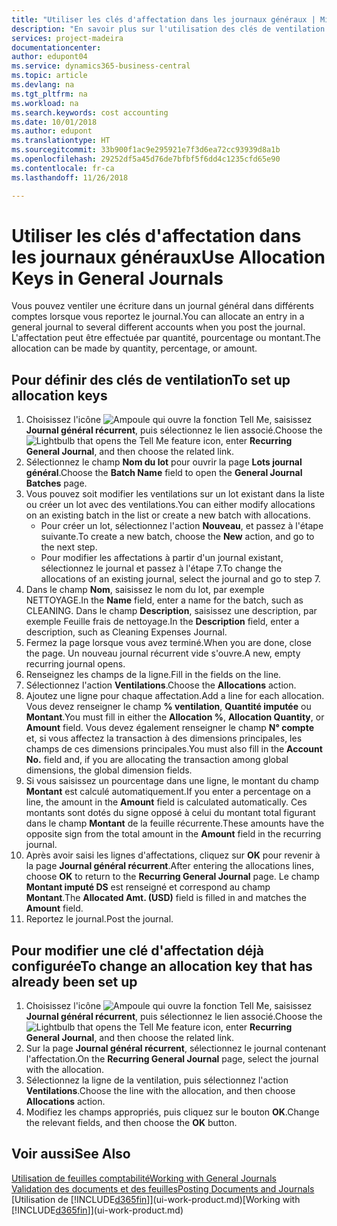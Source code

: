 ```yaml
---
title: "Utiliser les clés d'affectation dans les journaux généraux | Microsoft Docs"
description: "En savoir plus sur l'utilisation des clés de ventilation dans les feuilles."
services: project-madeira
documentationcenter: 
author: edupont04
ms.service: dynamics365-business-central
ms.topic: article
ms.devlang: na
ms.tgt_pltfrm: na
ms.workload: na
ms.search.keywords: cost accounting
ms.date: 10/01/2018
ms.author: edupont
ms.translationtype: HT
ms.sourcegitcommit: 33b900f1ac9e295921e7f3d6ea72cc93939d8a1b
ms.openlocfilehash: 29252df5a45d76de7bfbf5f6dd4c1235cfd65e90
ms.contentlocale: fr-ca
ms.lasthandoff: 11/26/2018

---
```

# <a name="use-allocation-keys-in-general-journals"></a><span data-ttu-id="e4396-103">Utiliser les clés d'affectation dans les journaux généraux</span><span class="sxs-lookup"><span data-stu-id="e4396-103">Use Allocation Keys in General Journals</span></span>
<span data-ttu-id="e4396-104">Vous pouvez ventiler une écriture dans un journal général dans différents comptes lorsque vous reportez le journal.</span><span class="sxs-lookup"><span data-stu-id="e4396-104">You can allocate an entry in a general journal to several different accounts when you post the journal.</span></span> <span data-ttu-id="e4396-105">L'affectation peut être effectuée par quantité, pourcentage ou montant.</span><span class="sxs-lookup"><span data-stu-id="e4396-105">The allocation can be made by quantity, percentage, or amount.</span></span>

## <a name="to-set-up-allocation-keys"></a><span data-ttu-id="e4396-106">Pour définir des clés de ventilation</span><span class="sxs-lookup"><span data-stu-id="e4396-106">To set up allocation keys</span></span>
1. <span data-ttu-id="e4396-107">Choisissez l'icône ![Ampoule qui ouvre la fonction Tell Me](media/ui-search/search_small.png "Dites-moi ce que vous voulez faire"), saisissez **Journal général récurrent**, puis sélectionnez le lien associé.</span><span class="sxs-lookup"><span data-stu-id="e4396-107">Choose the ![Lightbulb that opens the Tell Me feature](media/ui-search/search_small.png "Tell me what you want to do") icon, enter **Recurring General Journal**, and then choose the related link.</span></span>
2. <span data-ttu-id="e4396-108">Sélectionnez le champ **Nom du lot** pour ouvrir la page **Lots journal général**.</span><span class="sxs-lookup"><span data-stu-id="e4396-108">Choose the **Batch Name** field to open the **General Journal Batches** page.</span></span>
3. <span data-ttu-id="e4396-109">Vous pouvez soit modifier les ventilations sur un lot existant dans la liste ou créer un lot avec des ventilations.</span><span class="sxs-lookup"><span data-stu-id="e4396-109">You can either modify allocations on an existing batch in the list or create a new batch with allocations.</span></span>
   * <span data-ttu-id="e4396-110">Pour créer un lot, sélectionnez l'action **Nouveau**, et passez à l'étape suivante.</span><span class="sxs-lookup"><span data-stu-id="e4396-110">To create a new batch, choose the **New** action, and go to the next step.</span></span>
   * <span data-ttu-id="e4396-111">Pour modifier les affectations à partir d'un journal existant, sélectionnez le journal et passez à l'étape 7.</span><span class="sxs-lookup"><span data-stu-id="e4396-111">To change the allocations of an existing journal, select the journal and go to step 7.</span></span>    
4. <span data-ttu-id="e4396-112">Dans le champ **Nom**, saisissez le nom du lot, par exemple NETTOYAGE.</span><span class="sxs-lookup"><span data-stu-id="e4396-112">In the **Name** field, enter a name for the batch, such as CLEANING.</span></span> <span data-ttu-id="e4396-113">Dans le champ **Description**, saisissez une description, par exemple Feuille frais de nettoyage.</span><span class="sxs-lookup"><span data-stu-id="e4396-113">In the **Description** field, enter a description, such as Cleaning Expenses Journal.</span></span>
5. <span data-ttu-id="e4396-114">Fermez la page lorsque vous avez terminé.</span><span class="sxs-lookup"><span data-stu-id="e4396-114">When you are done, close the page.</span></span> <span data-ttu-id="e4396-115">Un nouveau journal récurrent vide s'ouvre.</span><span class="sxs-lookup"><span data-stu-id="e4396-115">A new, empty recurring journal opens.</span></span>
6. <span data-ttu-id="e4396-116">Renseignez les champs de la ligne.</span><span class="sxs-lookup"><span data-stu-id="e4396-116">Fill in the fields on the line.</span></span>
7. <span data-ttu-id="e4396-117">Sélectionnez l'action **Ventilations**.</span><span class="sxs-lookup"><span data-stu-id="e4396-117">Choose the **Allocations** action.</span></span>
8. <span data-ttu-id="e4396-118">Ajoutez une ligne pour chaque affectation.</span><span class="sxs-lookup"><span data-stu-id="e4396-118">Add a line for each allocation.</span></span> <span data-ttu-id="e4396-119">Vous devez renseigner le champ **% ventilation**, **Quantité imputée** ou **Montant**.</span><span class="sxs-lookup"><span data-stu-id="e4396-119">You must fill in either the **Allocation %**, **Allocation Quantity**, or **Amount** field.</span></span> <span data-ttu-id="e4396-120">Vous devez également renseigner le champ **N° compte** et, si vous affectez la transaction à des dimensions principales, les champs de ces dimensions principales.</span><span class="sxs-lookup"><span data-stu-id="e4396-120">You must also fill in the **Account No.** field and, if you are allocating the transaction among global dimensions, the global dimension fields.</span></span>
9. <span data-ttu-id="e4396-121">Si vous saisissez un pourcentage dans une ligne, le montant du champ **Montant** est calculé automatiquement.</span><span class="sxs-lookup"><span data-stu-id="e4396-121">If you enter a percentage on a line, the amount in the **Amount** field is calculated automatically.</span></span> <span data-ttu-id="e4396-122">Ces montants sont dotés du signe opposé à celui du montant total figurant dans le champ **Montant** de la feuille récurrente.</span><span class="sxs-lookup"><span data-stu-id="e4396-122">These amounts have the opposite sign from the total amount in the **Amount** field in the recurring journal.</span></span>
10. <span data-ttu-id="e4396-123">Après avoir saisi les lignes d'affectations, cliquez sur **OK** pour revenir à la page **Journal général récurrent**.</span><span class="sxs-lookup"><span data-stu-id="e4396-123">After entering the allocations lines, choose **OK** to return to the **Recurring General Journal** page.</span></span> <span data-ttu-id="e4396-124">Le champ **Montant imputé DS** est renseigné et correspond au champ **Montant**.</span><span class="sxs-lookup"><span data-stu-id="e4396-124">The **Allocated Amt. (USD)** field is filled in and matches the **Amount** field.</span></span>
11. <span data-ttu-id="e4396-125">Reportez le journal.</span><span class="sxs-lookup"><span data-stu-id="e4396-125">Post the journal.</span></span>

## <a name="to-change-an-allocation-key-that-has-already-been-set-up"></a><span data-ttu-id="e4396-126">Pour modifier une clé d'affectation déjà configurée</span><span class="sxs-lookup"><span data-stu-id="e4396-126">To change an allocation key that has already been set up</span></span>
1. <span data-ttu-id="e4396-127">Choisissez l'icône ![Ampoule qui ouvre la fonction Tell Me](media/ui-search/search_small.png "Dites-moi ce que vous voulez faire"), saisissez **Journal général récurrent**, puis sélectionnez le lien associé.</span><span class="sxs-lookup"><span data-stu-id="e4396-127">Choose the ![Lightbulb that opens the Tell Me feature](media/ui-search/search_small.png "Tell me what you want to do") icon, enter **Recurring General Journal**, and then choose the related link.</span></span>
2. <span data-ttu-id="e4396-128">Sur la page **Journal général récurrent**, sélectionnez le journal contenant l'affectation.</span><span class="sxs-lookup"><span data-stu-id="e4396-128">On the **Recurring General Journal** page, select the journal with the allocation.</span></span>
3. <span data-ttu-id="e4396-129">Sélectionnez la ligne de la ventilation, puis sélectionnez l'action **Ventilations**.</span><span class="sxs-lookup"><span data-stu-id="e4396-129">Choose the line with the allocation, and then choose **Allocations** action.</span></span>
4. <span data-ttu-id="e4396-130">Modifiez les champs appropriés, puis cliquez sur le bouton **OK**.</span><span class="sxs-lookup"><span data-stu-id="e4396-130">Change the relevant fields, and then choose the **OK** button.</span></span>

## <a name="see-also"></a><span data-ttu-id="e4396-131">Voir aussi</span><span class="sxs-lookup"><span data-stu-id="e4396-131">See Also</span></span>
[<span data-ttu-id="e4396-132">Utilisation de feuilles comptabilité</span><span class="sxs-lookup"><span data-stu-id="e4396-132">Working with General Journals</span></span>](ui-work-general-journals.md)  
[<span data-ttu-id="e4396-133">Validation des documents et des feuilles</span><span class="sxs-lookup"><span data-stu-id="e4396-133">Posting Documents and Journals</span></span>](ui-post-documents-journals.md)  
<span data-ttu-id="e4396-134">[Utilisation de [!INCLUDE[d365fin](includes/d365fin_md.md)]](ui-work-product.md)</span><span class="sxs-lookup"><span data-stu-id="e4396-134">[Working with [!INCLUDE[d365fin](includes/d365fin_md.md)]](ui-work-product.md)</span></span>

